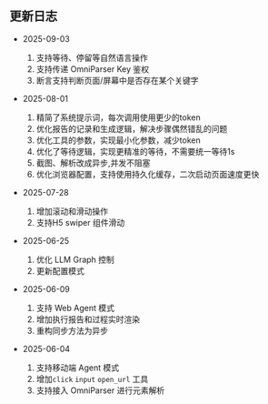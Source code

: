 ## 更新日志

- 2025-09-03
  1. 支持等待、停留等自然语言操作
  2. 支持传递 OmniParser Key 鉴权
  3. 断言支持判断页面/屏幕中是否存在某个关键字

- 2025-08-01
  
  1. 精简了系统提示词，每次调用使用更少的token
  2. 优化报告的记录和生成逻辑，解决步骤偶然错乱的问题
  3. 优化工具的参数，实现最小化参数，减少token
  4. 优化了等待逻辑，实现更精准的等待，不需要统一等待1s
  5. 截图、解析改成异步,并发不阻塞
  6. 优化浏览器配置，支持使用持久化缓存，二次启动页面速度更快

- 2025-07-28
  
  1. 增加滚动和滑动操作
  2. 支持H5 swiper 组件滑动

- 2025-06-25
  
  1. 优化 LLM Graph 控制
  2. 更新配置模式

- 2025-06-09
  
  1. 支持 Web Agent 模式
  2. 增加执行报告和过程实时渲染
  3. 重构同步方法为异步

- 2025-06-04
  
  1. 支持移动端 Agent 模式
  2. 增加`click` `input` `open_url` 工具
  3. 支持接入 OmniParser 进行元素解析